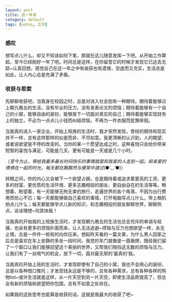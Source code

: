 ```yaml
---
layout: post
title: 这一年来
category: default
tags: [notes, 工作]
---
```


### 感叹

想写点儿什么，却又不知该如何下笔，那就在这儿随意发挥一下吧。从开始工作算起，至今已经刚好一年了吧。时间总是这样，在你留意它的时候才发现它已远去无踪~认真回想，感觉自己在这一年之中有收获也有遗憾，空虚而又充实，生活总是如此，让人内心总是充满了矛盾。

### 收获与思索

先聊聊收获吧，当我身在校园之时，总是对进入社会抱有一种期待。期待着能够过上朝九晚五的生活，没有毕业的压力，没有发表论文的烦恼；期待着能够有一个自己的小窝，能够自由的装扮，能够放下一切面对真实的自己；期待着能够实现财务上的独立，不必为一点点儿小钱而纠结烦恼，不再为一件衣服而犹豫徘徊。

当我真的进入一家企业，开始上班族的生活时，我才突然发现，曾经的期待和现实并不一样，总有这样那样的似是而非、不尽如意。我更清晰的认识到，人的期望、或者说欲望是不停的改变的。当你的某一个愿望达成之时，这种喜悦只会给你带来短暂的喜悦与满足，可能是几天、更有可能是一天或是几个小时。

（*至今为止，带给我最多最长时间快乐的事情就是和我爱的人走到一起。和亲爱的倩倩在一起的时光，每天都在飘飘然与傻笑中渡过*(●’◡’●)）

转眼之间，你的内心又会被下一个欲望占据，总是期待着或追求着更高的工资、更多的财富、更优质的生活环境、更多志趣相投的朋友、更自由自在的生活等等。畅想着、盼望着，有一天能够无拘无束的旅行，走遍世界的各个角落，不因为出行费用而忧心不已；每一天都能够做自己喜欢的事情，打开电脑写点儿什么，带上相机拍点儿什么；每天都能够学点儿新的知识，和志趣相投的朋友聊聊世界，聊聊热点，谈谈理想~何其快哉！

当我真的开始我的上班族生活时，才发现朝九晚五的生活也总会充斥的单调与枯燥，也会有更多的烦恼扑面而来，让人无法逃避~烦恼与压力也想欲望一样，永无止境，总是一件件一桩桩的向你压来。想起昨天看的一篇文章，为什么男人回家之后总是喜欢在车上安静的多坐一段时间，我觉的车门就像是一面盾牌，既给我们留了一个窗口让我们能够回望这个美丽的世界，又帮我们阻挡这无数的烦恼与压力，让我们有了一丝喘气的机会，放下一切，面对最无邪的‘最真的’我。

当我真的开始上班的生活时，才发现即使有了自己的小窝，我也不会用心的装扮，总是以各种借口推托；才发现钱永远是不够的，总有各种需求，总有各种各样的购物list~或许生活就是这样，从一片天空到另一片天空，即使生活品质提高了，但总会有新的烦恼和欲望把你包围，总有不如意之处存在。

如果我的这些思考也能算是收获的话，这就是我最大的收获了吧~


